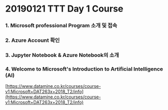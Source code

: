 # 20190121 TTT Day 1 Course

### 1. Microsoft professional Program 소개 및 접속

### 2. Azure Account 확인 

### 3. Jupyter Notebook & Azure Notebook의 소개

### 4. Welcome to Microsoft's Introduction to Artificial Intelligence (AI)

[https://www.datamine.co.kr/courses/course-v1:Microsoft+DAT263x+2018_T2/info](https://www.datamine.co.kr/courses/course-v1:Microsoft+DAT263x+2018_T2/info)<br>